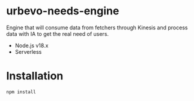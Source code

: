 # urbevo-needs-engine
Engine that will consume data from fetchers through Kinesis and process data with IA to get the real need of users.

- Node.js v18.x
- Serverless

# Installation
```
npm install
```

